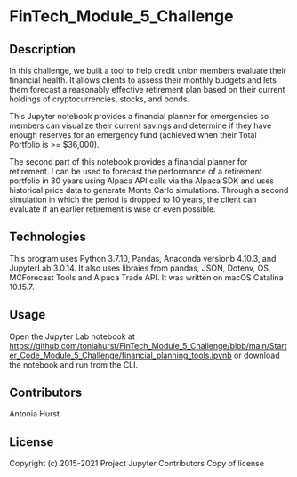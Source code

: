 # FinTech_Module_5_Challenge

## Description

In this challenge, we built a tool to help credit union members evaluate their financial health. It allows clients to assess their monthly budgets and lets them forecast a reasonably effective retirement plan based on their current holdings of cryptocurrencies, stocks, and bonds. 

This Jupyter notebook provides a financial planner for emergencies so members can visualize their current savings and determine if they have enough reserves for an emergency fund (achieved when their Total Portfolio is >= $36,000).

The second part of this notebook provides a financial planner for retirement. I can be used to forecast the performance of a retirement portfolio in 30 years using Alpaca API calls via the Alpaca SDK and uses historical price data to generate Monte Carlo simulations. Through a second simulation in which the period is dropped to 10 years, the client can evaluate if an earlier retirement is wise or even possible.

## Technologies
This program uses Python 3.7.10, Pandas, Anaconda versionb 4.10.3, and JupyterLab 3.0.14. It also uses libraies from pandas, JSON, Dotenv, OS, MCForecast Tools and Alpaca Trade API. It was written on macOS Catalina 10.15.7.

## Usage
Open the Jupyter Lab notebook at https://github.com/toniahurst/FinTech_Module_5_Challenge/blob/main/Starter_Code_Module_5_Challenge/financial_planning_tools.ipynb or download the notebook and run from the CLI.

## Contributors
Antonia Hurst

## License
Copyright (c) 2015-2021 Project Jupyter Contributors Copy of license
